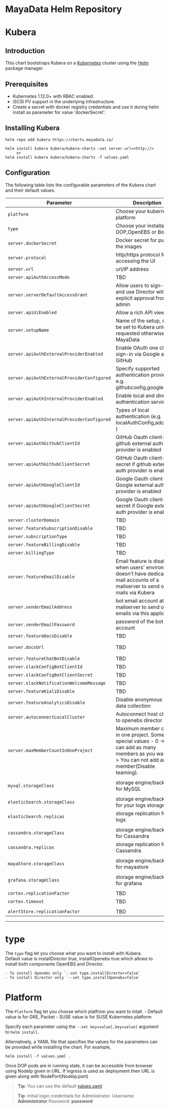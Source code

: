 MayaData Helm Repository
===============================

Kubera
=====================


Introduction
------------

This chart bootstraps Kubera on a [Kubernetes](http://kubernetes.io) cluster using the [Helm](https://helm.sh) package manager.

## Prerequisites
- Kubernetes 1.12.0+ with RBAC enabled.
- iSCSI PV support in the underlying infrastructure.
- Create a secret with docker registry credentials and use it during helm install as parameter for value 'dockerSecret'.

## Installing Kubera
```
helm repo add kubera https://charts.mayadata.io/
```

```
helm install kubera kubera/kubera-charts –set server.url=<http://>
     or
helm install kubera kubera/kubera-charts -f values.yaml
```

## Configuration

The following table lists the configurable parameters of the Kubera chart and their default values.

| Parameter                                       | Description                                   | Default                                   |
| ------------------------------------------------|-----------------------------------------------| ------------------------------------------|
| `platform`                                      | Choose your kubernetes platform          |           default                                |
| `type`                                          | Choose your installation DOP,OpenEBS or Both  |      default Both                               |
| `server.dockerSecret`                           | Docker secret for pulling the images          |      none                                 |
| `server.protocol`                               | http/https protocol for accessing the UI      |      http                                 |
| `server.url`                                    | url/IP address                    |      none                                 |
| `server.apiAuthAccessMode`                   | TBD                                           |      unrestricted                            |
| `server.serverDefaultAccessGrant`            | Allow users to sign-up and use Director without explicit approval from admin  |      true    |
| `server.apiUiEnabled`                         | Allow a rich API viewer                       |      true                                 |
| `server.setupName`| Name of the setup, should be set to Kubera unless requested otherwise by MayaData |      Kubera       |
| `server.apiAuthExternalProviderEnabled`     | Enable OAuth one click sign-in via Google and/or GitHub  |      true                         |
| `server.apiAuthExternalProviderConfigured`  | Specify supported authentication providers, e.g. githubconfig\,googleconfig |      githubconfig   |
| `server.apiAuthInternalProviderEnabled`     |  Enable local and directory authentication services  |      true                              |
| `server.apiAuthInternalProviderConfigured`  |  Types of local authentication (e.g. localAuthConfig\,adconfig ) |      localAuthConfig     |
| `server.apiAuthGithubClientId`              | GitHub Oauth client-id if github external auth provider is enabled    |   none                |
| `server.apiAuthGithubClientSecret`          | GitHub Oauth client-secret if github external auth provider is enabled   |      none         |
| `server.apiAuthGoogleClientId`              | Google Oauth client-id if Google external auth provider is enabled    |      none       |
| `server.apiAuthGoogleClientSecret`          |  Google Oauth client-secret if Google external auth provider is enabled  |      none                                 |
| `server.clusterDomain`                      | TBD                                           |      cluster.local                        |
| `server.featureSubscriptionDisable`         | TBD                                           |      true                                 |
| `server.subscriptionType`                   | TBD                                           |      none                                 |
| `server.featureBillingDisable`              | TBD                                           |      true                                 |
| `server.billingType`                        | TBD                                           |      external                             |
| `server.featureEmailDisable`     | Email feature is disabled when users' environment doesn't have dedicated mail accounts of a mailserver to send out mails via Kubera   |  true |
| `server.senderEmailAddress`         | bot email account at a mailserver to send out emails via this application   |   none              |
| `server.senderEmailPassword`                  | password of the bot email account           |      none                                 |
| `server.featureDocsDisable`                   | TBD                                         |      false                                |
| `server.docsUrl`                              | TBD                                         |      https://help.mayadata.io/hc/en-us    |
| `server.featureChatBotDisable`                | TBD                                         |      true                                 |
| `server.slackConfigBotClientId`             | TBD                                           |      none                                 |
| `server.slackConfigBotClientSecret`         | TBD                                           |      none                                 |
| `server.slackNotificationWelcomeMessage`     | TBD                                          |      none                                 |
| `server.featureKialiDisable`                  | TBD                                         |      true                                 |
| `server.featureAnalyticsDisable`              | Disable anonymous usage data collection     |      none                                 |
| `server.autoconnectLocalCluster`              | Autoconnect host cluster to openebs director |       true                                |
| `server.maxMemberCountInOneProject`           | Maximum member count in one project. Some special values -  0 -> You can add as many members as you want. 1 -> You can not add any member(Disable teaming).         |       10                                |
|                                                 |                                               |                                           |
| `mysql.storageClass`                            | storage engine/backend for MySQL              |      standard                             |
|                                                 |                                               |                                           |
| `elasticSearch.storageClass`                    | storage engine/backend for your logs storage  |      standard                             |
| `elasticSearch.replicas`                        | storage replication for logs         |      1                                    |
|                                                 |                                               |                                           |
| `cassandra.storageClass`                        | storage engine/backend for Cassandra          |      standard                             |
| `cassandra.replicas`                            | storage replication for Cassandra             |      1                                    |
|                                                 |                                               |                                           |
| `mayaStore.storageClass`                        | storage engine/backend for mayastore          |      standard                             |
|                                                 |                                               |                                           |
| `grafana.storageClass`                          | storage engine/backend for grafana            |      standard                             |
|                                                 |                                               |                                           |
| `cortex.replicationFactor`                      | TBD                                           |      1                                    |
| `cortex.timeout`                                | TBD                                           |      20s                                  |
|                                                 |                                               |                                           |
| `alertStore.replicationFactor`                  | TBD                                           |      1                                    |
-----------------------------------------------------------------------------------------------------------------------------------------------

# type
   The `type` flag let you choose what you want to install with Kubera.    
     Default value is installDirector true, installOpenebs true which allows to install both components OpenEBS and Director.
     
    - To install Openebs only `--set type.installDirector=false`
    - To install Director only `--set type.installOpenebs=false`


# Platform
   The `Platform` flag let you choose which platfrom you want to intall.
    -  Default value is for GKE, Packet
    -  SUSE value is for SUSE Kubernetes platform

Specify each parameter using the `--set key=value[,key=value]` argument to `helm install`.

Alternatively, a YAML file that specifies the values for the parameters can be provided while installing the chart. For example,

```shell
helm install -f values.yaml .
```

Once DOP pods are in running state, it can be accessible from browser using NodeIp given in URL. If ingress is used as deployment then URL is given along with NodePort(Nodeip:port)

> **Tip**: You can use the default [values.yaml](values.yaml)

> **Tip**: Initial login credentails for Administrator. Username: **Administrator** Password: **password**

    
